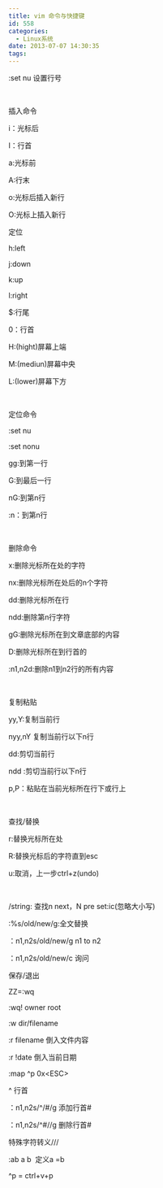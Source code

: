 ```yaml
---
title: vim 命令与快捷键
id: 558
categories:
  - Linux系统
date: 2013-07-07 14:30:35
tags:
---
```


:set nu 设置行号

&nbsp;

插入命令

i：光标后

I：行首

a:光标前

A:行末

o:光标后插入新行

O:光标上插入新行

定位

h:left

j:down

k:up

l:right

$:行尾

0：行首

H:(hight)屏幕上端

M:(mediun)屏幕中央

L:(lower)屏幕下方

&nbsp;

定位命令

:set nu

:set nonu

gg:到第一行

G:到最后一行

nG:到第n行

:n：到第n行

&nbsp;

删除命令

x:删除光标所在处的字符

nx:删除光标所在处后的n个字符

dd:删除光标所在行

ndd:删除第n行字符

gG:删除光标所在到文章底部的内容

D:删除光标所在到行首的

:n1,n2d:删除n1到n2行的所有内容

&nbsp;

复制粘贴

yy,Y:复制当前行

nyy,nY 复制当前行以下n行

dd:剪切当前行

ndd :剪切当前行以下n行

p,P：粘贴在当前光标所在行下或行上

&nbsp;

查找/替换

r:替换光标所在处

R:替换光标后的字符直到esc

u:取消，上一步ctrl+z(undo)

&nbsp;

/string: 查找n next，N pre set:ic(忽略大小写)

:%s/old/new/g:全文替换

：n1,n2s/old/new/g n1 to n2

：n1,n2s/old/new/c 询问

保存/退出

ZZ=:wq

:wq! owner root

:w dir/filename

:r filename 倒入文件内容

:r !date 倒入当前日期

:map ^p 0x&lt;ESC&gt;

^ 行首

：n1,n2s/^/#/g 添加行首#

：n1,n2s/^#//g 删除行首#

特殊字符转义\/\/\/

:ab a b  定义a =b

^p = ctrl+v+p